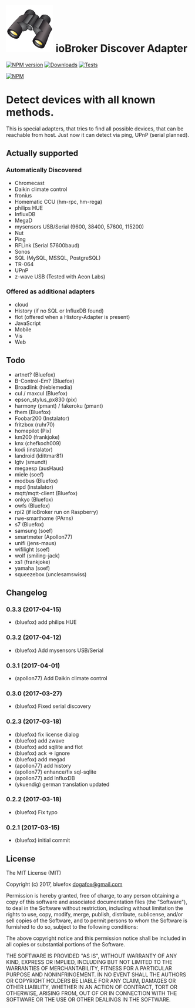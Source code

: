 ![Logo](admin/discovery.png)
ioBroker Discover Adapter
==============
[![NPM version](http://img.shields.io/npm/v/iobroker.discovery.svg)](https://www.npmjs.com/package/iobroker.discovery)
[![Downloads](https://img.shields.io/npm/dm/iobroker.discovery.svg)](https://www.npmjs.com/package/iobroker.discovery)
[![Tests](https://travis-ci.org/ioBroker/ioBroker.discovery.svg?branch=master)](https://travis-ci.org/ioBroker/ioBroker.discovery)

[![NPM](https://nodei.co/npm/iobroker.discovery.png?downloads=true)](https://nodei.co/npm/iobroker.discovery/)

# Detect devices with all known methods.

This is special adapters, that tries to find all possible devices, that can be reachable from host.
Just now it can detect via ping, UPnP (serial planned).

## Actually supported

### Automatically Discovered

- Chromecast
- Daikin climate control
- fronius
- Homematic CCU (hm-rpc, hm-rega)
- philips HUE
- InfluxDB
- MegaD
- mysensors USB/Serial (9600, 38400, 57600, 115200)
- Nut
- Ping
- RFLink (Serial 57600baud)
- Sonos
- SQL (MySQL, MSSQL, PostgreSQL)
- TR-064
- UPnP
- z-wave USB (Tested with Aeon Labs)

### Offered as additional adapters
- cloud
- History (if no SQL or InfluxDB found)
- flot (offered when a History-Adapter is present)
- JavaScript
- Mobile
- Vis
- Web

## Todo
- artnet? (Bluefox)
- B-Control-Em? (Bluefox)
- Broadlink (hieblemedia)
- cul / maxcul (Bluefox)
- epson_stylus_px830 (pix)
- harmony (pmant) / fakeroku (pmant)
- fhem (Bluefox)
- Foobar200 (Instalator)
- fritzbox (ruhr70)
- homepilot (Pix)
- km200 (frankjoke)
- knx (chefkoch009)
- kodi (instalator)
- landroid (ldittmar81)
- lgtv (smundt)
- megaesp (ausHaus)
- miele (soef)
- modbus (Bluefox)
- mpd (instalator)
- mqtt/mqtt-client (Bluefox)
- onkyo (Bluefox)
- owfs (Bluefox)
- rpi2 (if ioBroker run on Raspberry)
- rwe-smarthome (PArns)
- s7 (Bluefox)
- samsung (soef)
- smartmeter (Apollon77)
- unifi (jens-maus)
- wifilight (soef)
- wolf (smiling-jack)
- xs1 (frankjoke)
- yamaha (soef)
- squeezebox (unclesamswiss)


## Changelog
### 0.3.3 (2017-04-15)
* (bluefox) add philips HUE

### 0.3.2 (2017-04-12)
* (bluefox) Add mysensors USB/Serial

### 0.3.1 (2017-04-01)
* (apollon77) Add Daikin climate control

### 0.3.0 (2017-03-27)
* (bluefox) Fixed serial discovery

### 0.2.3 (2017-03-18)
* (bluefox) fix license dialog
* (bluefox) add zwave
* (bluefox) add sqllite and flot
* (bluefox) ack => ignore
* (bluefox) add megad
* (apollon77) add history
* (apollon77) enhance/fix sql-sqlite
* (apollon77) add InfluxDB
* (ykuendig) german translation updated

### 0.2.2 (2017-03-18)
* (bluefox) Fix typo

### 0.2.1 (2017-03-15)
* (bluefox) initial commit

## License

The MIT License (MIT)

Copyright (c) 2017, bluefox <dogafox@gmail.com>

Permission is hereby granted, free of charge, to any person obtaining a copy
of this software and associated documentation files (the "Software"), to deal
in the Software without restriction, including without limitation the rights
to use, copy, modify, merge, publish, distribute, sublicense, and/or sell
copies of the Software, and to permit persons to whom the Software is
furnished to do so, subject to the following conditions:

The above copyright notice and this permission notice shall be included in
all copies or substantial portions of the Software.

THE SOFTWARE IS PROVIDED "AS IS", WITHOUT WARRANTY OF ANY KIND, EXPRESS OR
IMPLIED, INCLUDING BUT NOT LIMITED TO THE WARRANTIES OF MERCHANTABILITY,
FITNESS FOR A PARTICULAR PURPOSE AND NONINFRINGEMENT. IN NO EVENT SHALL THE
AUTHORS OR COPYRIGHT HOLDERS BE LIABLE FOR ANY CLAIM, DAMAGES OR OTHER
LIABILITY, WHETHER IN AN ACTION OF CONTRACT, TORT OR OTHERWISE, ARISING FROM,
OUT OF OR IN CONNECTION WITH THE SOFTWARE OR THE USE OR OTHER DEALINGS IN
THE SOFTWARE.
